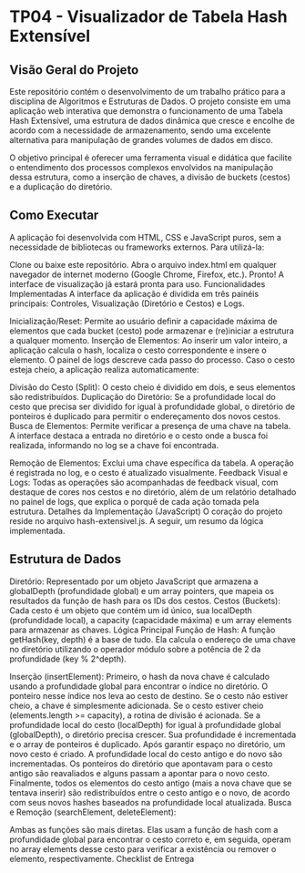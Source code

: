 # TP04 - Visualizador de Tabela Hash Extensível
## Visão Geral do Projeto
Este repositório contém o desenvolvimento de um trabalho prático para a disciplina de Algoritmos e Estruturas de Dados. O projeto consiste em uma aplicação web interativa que demonstra o funcionamento de uma Tabela Hash Extensível, uma estrutura de dados dinâmica que cresce e encolhe de acordo com a necessidade de armazenamento, sendo uma excelente alternativa para manipulação de grandes volumes de dados em disco.

O objetivo principal é oferecer uma ferramenta visual e didática que facilite o entendimento dos processos complexos envolvidos na manipulação dessa estrutura, como a inserção de chaves, a divisão de buckets (cestos) e a duplicação do diretório.

## Como Executar
A aplicação foi desenvolvida com HTML, CSS e JavaScript puros, sem a necessidade de bibliotecas ou frameworks externos. Para utilizá-la:

Clone ou baixe este repositório.
Abra o arquivo index.html em qualquer navegador de internet moderno (Google Chrome, Firefox, etc.).
Pronto! A interface de visualização já estará pronta para uso.
Funcionalidades Implementadas
A interface da aplicação é dividida em três painéis principais: Controles, Visualização (Diretório e Cestos) e Logs.

Inicialização/Reset: Permite ao usuário definir a capacidade máxima de elementos que cada bucket (cesto) pode armazenar e (re)iniciar a estrutura a qualquer momento.
Inserção de Elementos: Ao inserir um valor inteiro, a aplicação calcula o hash, localiza o cesto correspondente e insere o elemento. O painel de logs descreve cada passo do processo. Caso o cesto esteja cheio, a aplicação realiza automaticamente:

Divisão do Cesto (Split): O cesto cheio é dividido em dois, e seus elementos são redistribuídos.
Duplicação do Diretório: Se a profundidade local do cesto que precisa ser dividido for igual à profundidade global, o diretório de ponteiros é duplicado para permitir o endereçamento dos novos cestos.
Busca de Elementos: Permite verificar a presença de uma chave na tabela. A interface destaca a entrada no diretório e o cesto onde a busca foi realizada, informando no log se a chave foi encontrada.

Remoção de Elementos: Exclui uma chave específica da tabela. A operação é registrada no log, e o cesto é atualizado visualmente.
Feedback Visual e Logs: Todas as operações são acompanhadas de feedback visual, com destaque de cores nos cestos e no diretório, além de um relatório detalhado no painel de logs, que explica o porquê de cada ação tomada pela estrutura.
Detalhes da Implementação (JavaScript)
O coração do projeto reside no arquivo hash-extensivel.js. A seguir, um resumo da lógica implementada.

## Estrutura de Dados
Diretório: Representado por um objeto JavaScript que armazena a globalDepth (profundidade global) e um array pointers, que mapeia os resultados da função de hash para os IDs dos cestos.
Cestos (Buckets): Cada cesto é um objeto que contém um id único, sua localDepth (profundidade local), a capacity (capacidade máxima) e um array elements para armazenar as chaves.
Lógica Principal
Função de Hash: A função getHash(key, depth) é a base de tudo. Ela calcula o endereço de uma chave no diretório utilizando o operador módulo sobre a potência de 2 da profundidade (key % 2^depth).

Inserção (insertElement):
Primeiro, o hash da nova chave é calculado usando a profundidade global para encontrar o índice no diretório.
O ponteiro nesse índice nos leva ao cesto de destino.
Se o cesto não estiver cheio, a chave é simplesmente adicionada.
Se o cesto estiver cheio (elements.length >= capacity), a rotina de divisão é acionada.
Se a profundidade local do cesto (localDepth) for igual à profundidade global (globalDepth), o diretório precisa crescer. Sua profundidade é incrementada e o array de ponteiros é duplicado.
Após garantir espaço no diretório, um novo cesto é criado. A profundidade local do cesto antigo e do novo são incrementadas. Os ponteiros do diretório que apontavam para o cesto antigo são reavaliados e alguns passam a apontar para o novo cesto.
Finalmente, todos os elementos do cesto antigo (mais a nova chave que se tentava inserir) são redistribuídos entre o cesto antigo e o novo, de acordo com seus novos hashes baseados na profundidade local atualizada.
Busca e Remoção (searchElement, deleteElement):

Ambas as funções são mais diretas. Elas usam a função de hash com a profundidade global para encontrar o cesto correto e, em seguida, operam no array elements desse cesto para verificar a existência ou remover o elemento, respectivamente.
Checklist de Entrega
